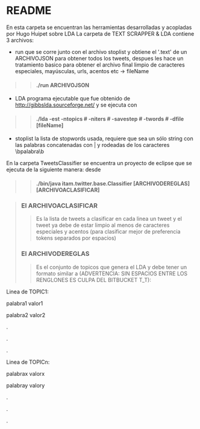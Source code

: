 # README #

En esta carpeta se encuentran las herramientas desarrolladas y acopladas por Hugo Huipet sobre LDA
La carpeta de TEXT SCRAPPER & LDA contiene 3 archivos:

* run que se corre junto con el archivo stoplist y obtiene el '.text' de un ARCHIVOJSON para obtener todos los tweets, despues les hace un tratamiento basico para obtener el archivo final limpio de caracteres especiales, mayúsculas, urls, acentos etc -> fileName

>>#### ./run ARCHIVOJSON #

* LDA programa ejecutable que fue obtenido de http://gibbslda.sourceforge.net/ y se ejecuta con

>>#### ./lda -est -ntopics # -niters # -savestep # -twords # -dfile [fileName] #

* stoplist la lista de stopwords usada, requiere que sea un sólo string con las palabras concatenadas con | y rodeadas de los caracteres \bpalabra\b

En la carpeta TweetsClassifier se encuentra un proyecto de eclipse que se ejecuta de la siguiente manera:
desde 

>>#### ./bin/java itam.twitter.base.Classifier [ARCHIVODEREGLAS] [ARCHIVOACLASIFICAR] #

>### El ARCHIVOACLASIFICAR # 
>
>>Es la lista de tweets a clasificar en cada linea un tweet y el tweet ya debe de estar limpio al menos de caracteres especiales y acentos (para clasificar mejor de preferencia tokens separados por espacios)
>
>### El ARCHIVODEREGLAS #
>
>>Es el conjunto de topicos que genera el LDA y debe tener un formato similar a (ADVERTENCIA: SIN ESPACIOS ENTRE LOS RENGLONES ES CULPA DEL BITBUCKET T_T):


Linea de TOPIC1:

palabra1 valor1

palabra2 valor2

.

.

.

Linea de TOPICn:

palabrax valorx

palabray valory

.

.

.



